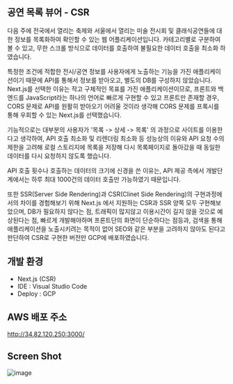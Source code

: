 ## 공연 목록 뷰어 - CSR

다음 주에 전국에서 열리는 축제와 서울에서 열리는 미술 전시회 및 클래식공연들에 대한 정보를 목록화하여 확인할 수 있는 웹 어플리케이션입니다.
카테고리별로 구분하여 볼 수 있고, 무한 스크롤 방식으로 데이터를 호출하여 불필요한 데이터 호출을 최소화 하였습니다.

특정한 조건에 적합한 전시/공연 정보를 사용자에게 노출하는 기능을 가진 애플리케이션이기 때문에 API를 통해서 정보를 받아오고, 별도의 DB를 구성하지 않았습니다.
Next.js를 선택한 이유는 작고 구체적인 목표를 가진 애플리케이션이므로, 프론트와 백엔드를 JavaScript라는 하나의 언어로 빠르게 구현할 수 있고 프론트만 존재할 경우, CORS 문제로 API를 원활히 받아오기 어려울 것이라 생각해 CORS 문제를 프록시를 통해 우회할 수 있는 Next.js를 선택했습니다.

기능적으로는 대부분의 사용자가 '목록 -> 상세 -> 목록' 의 과정으로 사이트를 이용한다고 생각하여, API 호출 최소화 및 리렌더링 최소화 등 성능상의 이유와 API 요청 수의 제한을 고려해 로컬 스토리지에 목록을 저장해 다시 목록페이지로 돌아갔을 때 동일한 데이터를 다시 요청하지 않도록 했습니다.

API 호출 횟수나 호출하는 데이터의 크기에 신경을 쓴 이유는, API 제공 측에서 개발단계에서는 하루 최대 1000건의 데이터 호출만 가능하였기 때문입니다.

또한 SSR(Server Side Rendering)과 CSR(Clinet Side Rendering)의 구현과정에서의 차이를 경험해보기 위해 Next.js 에서 지원하는 CSR과 SSR 양쪽 모두 구현해보았으며, DB가 필요하지 않다는 점, 트래픽이 많지않고 이용시간이 길지 않을 것으로 예상된다는 점, 빠르게 개발해야하며 프론트단의 화면이 단순하다는 점등과, 검색을 통해 애플리케이션을 노출시키려는 목적이 없어 SEO와 같은 부분을 고려하지 않아도 된다고 판단하여 CSR로 구현한 버전만 GCP에 배포하였습니다.

## 개발 환경

- Next.js (CSR)
- IDE : Visual Studio Code
- Deploy : GCP

## AWS 배포 주소

http://34.82.120.250:3000/

## Screen Shot

![image](https://github.com/sungwoon129/concert-viewer-CSR-/assets/43958570/eda0f446-48b5-4552-84b6-64c211eaa205)
